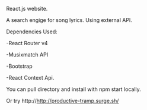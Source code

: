 
React.js website.

A search engige for song lyrics. Using external API.

Dependencies Used:

-React Router v4

-Musixmatch API

-Bootstrap

-React Context Api.

You can pull directory and install with npm start locally.

Or try http://http://productive-tramp.surge.sh/

